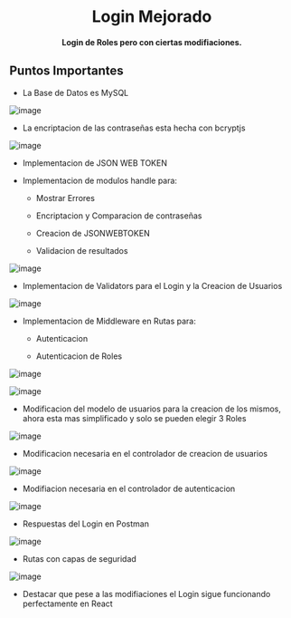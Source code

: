 <h1 align="center">
  Login Mejorado
</h1>
<h4 align="center">Login de Roles pero con ciertas modifiaciones.</h4>


## Puntos Importantes

* La Base de Datos es MySQL

![image](https://user-images.githubusercontent.com/94048851/208270921-01246556-d44c-4480-9e3b-899f6fb4d297.png)


* La encriptacion de las contraseñas esta hecha con bcryptjs

![image](https://user-images.githubusercontent.com/94048851/208270934-a6e2efc4-74f7-44cf-bc99-e9f1b2aa6c85.png)


* Implementacion de JSON WEB TOKEN


* Implementacion de modulos handle para:

  - Mostrar Errores
 
 
  - Encriptacion y Comparacion de contraseñas


  - Creacion de JSONWEBTOKEN


  - Validacion de resultados


![image](https://user-images.githubusercontent.com/94048851/208270946-78778dec-c637-47c1-acb0-96c2f56fe51b.png)


* Implementacion de Validators para el Login y la Creacion de Usuarios

![image](https://user-images.githubusercontent.com/94048851/208270963-d763773a-36dd-42bd-ba22-80b71e5d82be.png)


* Implementacion de Middleware en Rutas para:


  - Autenticacion
   
  - Autenticacion de Roles
  
 ![image](https://user-images.githubusercontent.com/94048851/208271024-b80ad034-6679-4ca5-a7ca-a3efb8741743.png) 
 

![image](https://user-images.githubusercontent.com/94048851/208271032-a0c6488e-5e10-4a99-a428-1e0e7a7f492b.png)


* Modificacion del modelo de usuarios para la creacion de los mismos, ahora esta mas simplificado y solo se pueden elegir 3 Roles

![image](https://user-images.githubusercontent.com/94048851/208270993-eea97691-0788-4a66-a3c8-16f7ecbcbfa4.png)


* Modificacion necesaria en el controlador de creacion de usuarios

![image](https://user-images.githubusercontent.com/94048851/208271062-7d1ef2b6-225d-4ae5-98ff-85a4ecefe4bd.png)


* Modifiacion necesaria en el controlador de autenticacion

![image](https://user-images.githubusercontent.com/94048851/208271047-fb238f46-8be7-4535-ba99-6672fc3a6d64.png)


* Respuestas del Login en Postman

![image](https://user-images.githubusercontent.com/94048851/208271072-a59de32d-b3df-4637-9bab-cfb6385e95ee.png)

* Rutas con capas de seguridad

![image](https://user-images.githubusercontent.com/94048851/208271092-ae955f90-28d6-4b55-8b3b-c1a105ea52dc.png)


* Destacar que pese a las modifiaciones el Login sigue funcionando perfectamente en React   


